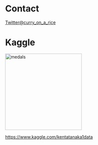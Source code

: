 # Contact
[Twitter@curry_on_a_rice](https://twitter.com/curry_on_a_rice)

# Kaggle
<img width="246" alt="medals" src="https://github.com/kenken-neko/kenken-neko/assets/42142120/eebee287-7cbb-41da-aea8-da6f35e264ed">  

https://www.kaggle.com/kentatanaka1data
